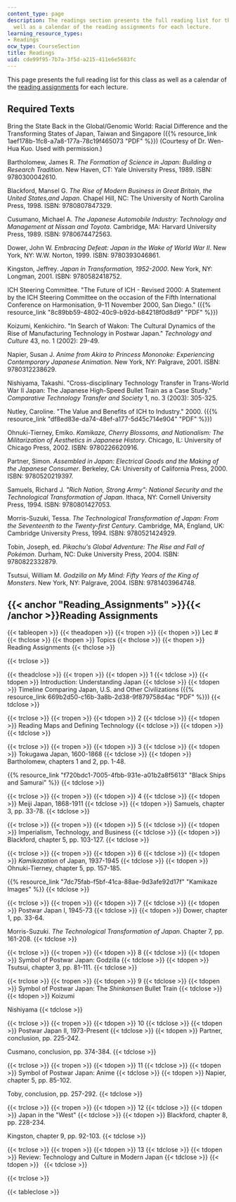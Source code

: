 ```yaml
---
content_type: page
description: The readings section presents the full reading list for this class as
  well as a calendar of the reading assignments for each lecture.
learning_resource_types:
- Readings
ocw_type: CourseSection
title: Readings
uid: cde99f95-7b7a-3f5d-a215-411e6e5683fc
---
```


This page presents the full reading list for this class as well as a calendar of the [reading assignments](#Reading_Assignments) for each lecture.

Required Texts
--------------

Bring the State Back in the Global/Genomic World: Racial Difference and the Transforming States of Japan, Taiwan and Singapore ({{% resource_link 1aef178b-1fc8-a7a8-177a-78c19f465073 "PDF" %}}) (Courtesy of Dr. Wen-Hua Kuo. Used with permission.)

Bartholomew, James R. _The Formation of Science in Japan: Building a Research Tradition_. New Haven, CT: Yale University Press, 1989. ISBN: 9780300042610.

Blackford, Mansel G. _The Rise of Modern Business in Great Britain, the United States,and Japan_. Chapel Hill, NC: The University of North Carolina Press, 1998. ISBN: 9780807847329.

Cusumano, Michael A. _The Japanese Automobile Industry: Technology and Management at Nissan and Toyota_. Cambridge, MA: Harvard University Press, 1989. ISBN: 9780674472563.

Dower, John W. _Embracing Defeat: Japan in the Wake of World War II_. New York, NY: W.W. Norton, 1999. ISBN: 9780393046861.

Kingston, Jeffrey. _Japan in Transformation, 1952-2000_. New York, NY: Longman, 2001. ISBN: 9780582418752.

ICH Steering Committee. "The Future of ICH - Revised 2000: A Statement by the ICH Steering Committee on the occasion of the Fifth International Conference on Harmonisation, 9-11 November 2000, San Diego." ({{% resource_link "8c89bb59-4802-40c9-b92d-b84218f0d8d9" "PDF" %}})

Koizumi, Kenkichiro. "In Search of Wakon: The Cultural Dynamics of the Rise of Manufacturing Technology in Postwar Japan." _Technology and Culture_ 43, no. 1 (2002): 29-49.

Napier, Susan J. _Anime from Akira to Princess Mononoke: Experiencing Contemporary Japanese Animation_. New York, NY: Palgrave, 2001. ISBN: 9780312238629.

Nishiyama, Takashi. "Cross-disciplinary Technology Transfer in Trans-World War II Japan: The Japanese High-Speed Bullet Train as a Case Study." _Comparative Technology Transfer and Society_ 1, no. 3 (2003): 305-325.

Nutley, Caroline. "The Value and Benefits of ICH to Industry." 2000. ({{% resource_link "df8ed83e-da74-48ef-a177-5d45c714e904" "PDF" %}})

Ohnuki-Tierney, Emiko. _Kamikaze, Cherry Blossoms, and Nationalism: The Militarization of Aesthetics in Japanese History_. Chicago, IL: University of Chicago Press, 2002. ISBN: 9780226620916.

Partner, Simon. _Assembled in Japan: Electrical Goods and the Making of the Japanese Consumer_. Berkeley, CA: University of California Press, 2000. ISBN: 9780520219397.

Samuels, Richard J. _"Rich Nation, Strong Army": National Security and the Technological Transformation of Japan_. Ithaca, NY: Cornell University Press, 1994. ISBN: 9780801427053.

Morris-Suzuki, Tessa. _The Technological Transformation of Japan: From the Seventeenth to the Twenty-first Century_. Cambridge, MA, England, UK: Cambridge University Press, 1994. ISBN: 9780521424929.

Tobin, Joseph, ed. _Pikachu's Global Adventure: The Rise and Fall of Pokémon_. Durham, NC: Duke University Press, 2004. ISBN: 9780822332879.

Tsutsui, William M. _Godzilla on My Mind: Fifty Years of the King of Monsters_. New York, NY: Palgrave, 2004. ISBN: 9781403964748.

{{< anchor "Reading_Assignments" >}}{{< /anchor >}}Reading Assignments
----------------------------------------------------------------------

{{< tableopen >}}
{{< theadopen >}}
{{< tropen >}}
{{< thopen >}}
Lec #
{{< thclose >}}
{{< thopen >}}
Topics
{{< thclose >}}
{{< thopen >}}
Reading Assignments
{{< thclose >}}

{{< trclose >}}

{{< theadclose >}}
{{< tropen >}}
{{< tdopen >}}
1
{{< tdclose >}}
{{< tdopen >}}
Introduction: Understanding Japan
{{< tdclose >}}
{{< tdopen >}}
Timeline Comparing Japan, U.S. and Other Civilizations ({{% resource_link 669b2d50-c16b-3a8b-2d38-9f879758d4ac "PDF" %}})
{{< tdclose >}}

{{< trclose >}}
{{< tropen >}}
{{< tdopen >}}
2
{{< tdclose >}}
{{< tdopen >}}
Reading Maps and Defining Technology
{{< tdclose >}}
{{< tdopen >}}
 
{{< tdclose >}}

{{< trclose >}}
{{< tropen >}}
{{< tdopen >}}
3
{{< tdclose >}}
{{< tdopen >}}
Tokugawa Japan, 1600-1868
{{< tdclose >}}
{{< tdopen >}}
Bartholomew, chapters 1 and 2, pp. 1-48.  
  
{{% resource_link "f720bdc1-7005-4fbb-931e-a01b2a8f5613" "Black Ships and Samurai" %}}
{{< tdclose >}}

{{< trclose >}}
{{< tropen >}}
{{< tdopen >}}
4
{{< tdclose >}}
{{< tdopen >}}
Meiji Japan, 1868-1911
{{< tdclose >}}
{{< tdopen >}}
Samuels, chapter 3, pp. 33-78.
{{< tdclose >}}

{{< trclose >}}
{{< tropen >}}
{{< tdopen >}}
5
{{< tdclose >}}
{{< tdopen >}}
Imperialism, Technology, and Business
{{< tdclose >}}
{{< tdopen >}}
Blackford, chapter 5, pp. 103-127.
{{< tdclose >}}

{{< trclose >}}
{{< tropen >}}
{{< tdopen >}}
6
{{< tdclose >}}
{{< tdopen >}}
_Kamikazation_ of Japan, 1937-1945
{{< tdclose >}}
{{< tdopen >}}
Ohnuki-Tierney, chapter 5, pp. 157-185.  
  
{{% resource_link "7dc75fab-f5bf-41ca-88ae-9d3afe92d17f" "Kamikaze Images" %}}
{{< tdclose >}}

{{< trclose >}}
{{< tropen >}}
{{< tdopen >}}
7
{{< tdclose >}}
{{< tdopen >}}
Postwar Japan I, 1945-73
{{< tdclose >}}
{{< tdopen >}}
Dower, chapter 1, pp. 33-64.  
  
Morris-Suzuki. _The Technological Transformation of Japan_. Chapter 7, pp. 161-208.
{{< tdclose >}}

{{< trclose >}}
{{< tropen >}}
{{< tdopen >}}
8
{{< tdclose >}}
{{< tdopen >}}
Symbol of Postwar Japan: Godzilla
{{< tdclose >}}
{{< tdopen >}}
Tsutsui, chapter 3, pp. 81-111.
{{< tdclose >}}

{{< trclose >}}
{{< tropen >}}
{{< tdopen >}}
9
{{< tdclose >}}
{{< tdopen >}}
Symbol of Postwar Japan: The _Shinkansen_ Bullet Train
{{< tdclose >}}
{{< tdopen >}}
Koizumi  
  
Nishiyama
{{< tdclose >}}

{{< trclose >}}
{{< tropen >}}
{{< tdopen >}}
10
{{< tdclose >}}
{{< tdopen >}}
Postwar Japan II, 1973-Present
{{< tdclose >}}
{{< tdopen >}}
Partner, conclusion, pp. 225-242.  
  
Cusmano, conclusion, pp. 374-384.
{{< tdclose >}}

{{< trclose >}}
{{< tropen >}}
{{< tdopen >}}
11
{{< tdclose >}}
{{< tdopen >}}
Symbol of Postwar Japan: Anime
{{< tdclose >}}
{{< tdopen >}}
Napier, chapter 5, pp. 85-102.  
  
Toby, conclusion, pp. 257-292.
{{< tdclose >}}

{{< trclose >}}
{{< tropen >}}
{{< tdopen >}}
12
{{< tdclose >}}
{{< tdopen >}}
Japan in the "West"
{{< tdclose >}}
{{< tdopen >}}
Blackford, chapter 8, pp. 228-234.  
  
Kingston, chapter 9, pp. 92-103.
{{< tdclose >}}

{{< trclose >}}
{{< tropen >}}
{{< tdopen >}}
13
{{< tdclose >}}
{{< tdopen >}}
Review: Technology and Culture in Modern Japan
{{< tdclose >}}
{{< tdopen >}}
 
{{< tdclose >}}

{{< trclose >}}

{{< tableclose >}}